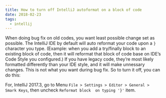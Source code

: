 ```yaml
---
title: How to turn off IntelliJ autoformat on a block of code
date: 2018-02-23
tags:
  - intellij
---
```


When doing bug fix on old codes, you want least possible change set as
possible. The IntelliJ IDE by default will auto reformat your code upon
a `}` character you type. (Example: when you add a try/finally block to
an existing block of code, then it will reformat that block of code base
on IDE’s Code Style you configured.) If you have legacy code, they’re
most likely formatted differently than your IDE style, and it will make
unnessary changes. This is not what you want during bug fix. So to turn
it off, you can do this:

For, IntelliJ 2017.3, go to Menu
`File > Settings > Editor > General > Smark Keys`, then uncheck
`Reformat block  on typing '}'` item.
